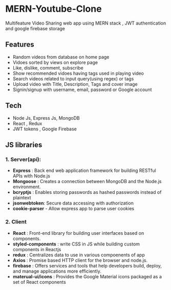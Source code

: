 # MERN-Youtube-Clone
Multifeature Video Sharing web app using MERN stack , JWT authentication and google firebase storage

<h2 class="code-line" data-line-start=2 data-line-end=3 ><a id="Features_2"></a>Features</h2>
<ul>
<li class="has-line-data" data-line-start="4" data-line-end="5">Random videos from database on home page</li>
<li class="has-line-data" data-line-start="5" data-line-end="6">Vidoes sorted by views on explore page</li>
<li class="has-line-data" data-line-start="6" data-line-end="7">Like, dislike, comment, subscribe</li>
<li class="has-line-data" data-line-start="7" data-line-end="8">Show recommended vidoes having tags used in playing video</li>
<li class="has-line-data" data-line-start="8" data-line-end="9">Search videos related to input query(using regex) or tags</li>
<li class="has-line-data" data-line-start="9" data-line-end="10">Upload video with Title, Description, Tags and cover image</li>
<li class="has-line-data" data-line-start="10" data-line-end="11">Signin/signup with username, email, password or Google account</li>
</ul>
<h2 class="code-line" data-line-start=13 data-line-end=14 ><a id="Tech_13"></a>Tech</h2>
<ul>
<li class="has-line-data" data-line-start="14" data-line-end="15">Node Js, Express Js, MongoDB</li>
<li class="has-line-data" data-line-start="15" data-line-end="16">React , Redux</li>
<li class="has-line-data" data-line-start="16" data-line-end="18">JWT tokens , Google Firebase</li>
</ul>
<h2 class="code-line" data-line-start=18 data-line-end=19 ><a id="JS_libraries_18"></a>JS libraries</h2>
<h3 class="code-line" data-line-start=20 data-line-end=21 ><a id="1_Serverapi_20"></a>1. Server(api):</h3>
<ul>
<li class="has-line-data" data-line-start="22" data-line-end="23"><strong>Express</strong> : Back end web application framework for building RESTful APIs with Node.js</li>
<li class="has-line-data" data-line-start="23" data-line-end="24"><strong>Mongoose</strong> :  Creates a connection between MongoDB and the Node.js environment.</li>
<li class="has-line-data" data-line-start="24" data-line-end="25"><strong>bcryptjs</strong> : Enables storing passwords as hashed passwords instead of plaintext</li>
<li class="has-line-data" data-line-start="25" data-line-end="26"><strong>jsonwebtoken</strong>: Secure data accessing with authorization</li>
<li class="has-line-data" data-line-start="26" data-line-end="28"><strong>cookie-parser</strong> - Allow express app to parse user cookies</li>
</ul>
<h3 class="code-line" data-line-start=28 data-line-end=29 ><a id="2_Client_28"></a>2. Client</h3>
<ul>
<li class="has-line-data" data-line-start="29" data-line-end="30"><strong>React</strong> : Front-end library for building user interfaces based on components.</li>
<li class="has-line-data" data-line-start="30" data-line-end="31"><strong>styled-components</strong> : write CSS in JS while building custom components in Reactjs</li>
<li class="has-line-data" data-line-start="31" data-line-end="32"><strong>redux</strong> : Centralizes data to use in various compoenents of app</li>
<li class="has-line-data" data-line-start="32" data-line-end="33"><strong>Axios</strong> : Promise based HTTP client for the browser and node.js.</li>
<li class="has-line-data" data-line-start="33" data-line-end="34"><strong>firebase</strong> : Offers services and tools that help developers build, deploy, and manage applications more efficiently.</li>
<li class="has-line-data" data-line-start="34" data-line-end="35"><strong>materual-ui/icons</strong> :  Provides the Google Material icons packaged as a set of React components</li>
</ul>
